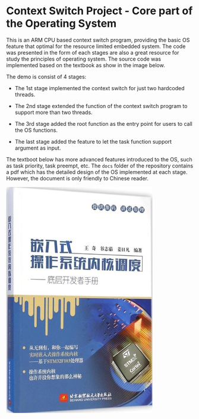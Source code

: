 # Context Switch Project - Core part of the Operating System

This is an ARM CPU based context switch program, providing the basic OS feature that optimal for the resource limited embedded system.
The code was presented in the form of each stages are also a great resource for study the principles of operating system.
The source code was implemented based on the textbook as show in the image below.

The demo is consist of 4 stages:

+ The 1st stage implemented the context switch for just two hardcoded threads.

+ The 2nd stage extended the function of the context switch program to support more than two threads.

+ The 3rd stage added the root function as the entry point for users to call the OS functions.

+ The last stage added the feature to let the task function support argument as input.

The textboot below has more advanced features introduced to the OS, such as task priority, task preempt, etc. 
The `docs` folder of the repository contains a pdf which has the detailed design of the OS implemented at each stage.
However, the document is only friendly to Chinese reader.

![alt text](https://github.com/yxh1126/context-switching-demo/blob/main/docs/book_cover.jpg?raw=true)
